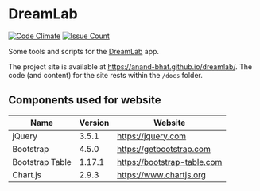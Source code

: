 
# DreamLab

[![Code Climate](https://codeclimate.com/github/anand-bhat/dreamlab/badges/gpa.svg)](https://codeclimate.com/github/anand-bhat/dreamlab)
[![Issue Count](https://codeclimate.com/github/anand-bhat/dreamlab/badges/issue_count.svg)](https://codeclimate.com/github/anand-bhat/dreamlab)

Some tools and scripts for the [DreamLab](https://www.vodafone.com.au/foundation/dreamlab) app.

The project site is available at <https://anand-bhat.github.io/dreamlab/>.
The code (and content) for the site rests within the `/docs` folder.

## Components used for website

| Name | Version | Website |
| ----------- | ---- | ----------- |
| jQuery | 3.5.1 | https://jquery.com |
| Bootstrap | 4.5.0 | https://getbootstrap.com |
| Bootstrap Table | 1.17.1 | https://bootstrap-table.com |
| Chart.js | 2.9.3 | https://www.chartjs.org |

